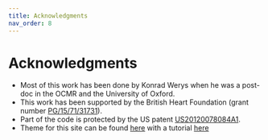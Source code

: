 ```yaml
---
title: Acknowledgments
nav_order: 8
---
```


# Acknowledgments

* Most of this work has been done by Konrad Werys when he was a post-doc in the OCMR and the University of Oxford.
* This work has been supported by the British Heart Foundation (grant number [PG/15/71/31731](https://www.bhf.org.uk/research-projects/analysis-of-diffuse-fibrosis-with-t1-mapping-in-the-cmr-in-hypertrophic-cardiomyopathy-hcmr-study)).
* Part of the code is protected by the US patent [US20120078084A1](https://patents.google.com/patent/US20120078084A1/en).
* Theme for this site can be found [here](https://github.com/pmarsceill/just-the-docs) with a tutorial [here](https://pmarsceill.github.io/just-the-docs/#quick-start-use-as-a-github-pages-remote-theme)
